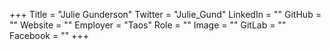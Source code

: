 +++
Title = "Julie Gunderson"
Twitter = "Julie_Gund"
LinkedIn = ""
GitHub = ""
Website = ""
Employer = "Taos"
Role = ""
Image = ""
GitLab = ""
Facebook = ""
+++
